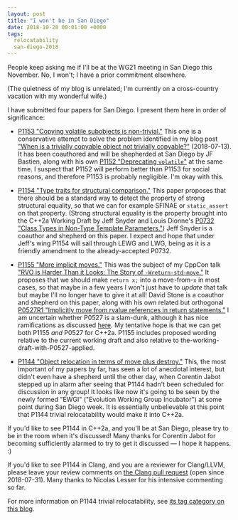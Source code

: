 ```yaml
---
layout: post
title: "I won't be in San Diego"
date: 2018-10-20 00:01:00 +0000
tags:
  relocatability
  san-diego-2018
---
```


People keep asking me if I'll be at the WG21 meeting in San Diego this November.
No, I won't; I have a prior commitment elsewhere.

(The quietness of my blog is unrelated; I'm currently on a cross-country vacation
with my wonderful wife.)

I have submitted four papers for San Diego. I present them here in order of significance:

- [P1153 "Copying volatile subobjects is non-trivial."](http://www.open-std.org/jtc1/sc22/wg21/docs/papers/2018/p1153r0.html)
This one is a conservative attempt to solve the problem identified in my blog post
["When is a trivially copyable object not trivially
copyable?"](/blog/2018/07/13/trivially-copyable-corner-cases/) (2018-07-13).
It has been coauthored and will be shepherded at San Diego by JF Bastien, along with his own
[P1152 "Deprecating `volatile`"](http://www.open-std.org/jtc1/sc22/wg21/docs/papers/2018/p1152r0.html)
at the same time. I suspect that P1152 will perform better than P1153 for social reasons,
and therefore P1153 is probably negligible. I'm okay with this.

- [P1154 "Type traits for structural comparison."](http://www.open-std.org/jtc1/sc22/wg21/docs/papers/2018/p1154r0.html)
This paper proposes that there should be a standard way to detect the property of
strong structural equality, so that we can for example SFINAE or `static_assert` on that property.
(Strong structural equality is the property brought into the C++2a Working Draft by Jeff Snyder and
Louis Dionne's [P0732 "Class Types in Non-Type Template Parameters."](http://www.open-std.org/jtc1/sc22/wg21/docs/papers/2018/p0732r2.pdf))
Jeff Snyder is a coauthor and shepherd on this paper. I expect and hope that under Jeff's wing
P1154 will sail through LEWG and LWG, being as it is a friendly amendment to the already-accepted P0732.

- [P1155 "More implicit moves."](http://www.open-std.org/jtc1/sc22/wg21/docs/papers/2018/p1155r0.html)
This was the subject of my CppCon talk ["RVO is Harder Than it Looks: The Story of
`-Wreturn-std-move`."](https://cppcon2018.sched.com/event/FnL2/rvo-is-harder-than-it-looks-the-story-of-wreturn-std-move)
It proposes that we should make `return x;` into a move-from-`x` in most cases, so that maybe in a few years
I won't just have to _update_ that talk but maybe I'll no longer have to give it at all!
David Stone is a coauthor and shepherd on this paper, along with his own related but orthogonal
[P0527R1 "Implicitly move from rvalue references in return statements."](http://www.open-std.org/jtc1/sc22/wg21/docs/papers/2018/p0527r1.html)
I am uncertain whether P0527 is a slam-dunk, although it has nice ramifications as discussed
[here](/blog/2018/09/25/perfect-backwarding/#but-it-occurs-to-me-that-we-can).
My tentative hope is that we can get both P1155 _and_ P0527 for C++2a. P1155 includes proposed wording
relative to the current working draft and also relative to the-working-draft-with-P0527-applied.

- [P1144 "Object relocation in terms of move plus destroy."](http://www.open-std.org/jtc1/sc22/wg21/docs/papers/2018/p1144r0.html)
This, the most important of my papers by far, has seen a lot of
anecdotal interest, but didn't even have a shepherd until the other day, when Corentin Jabot stepped up
in alarm after seeing that P1144 hadn't been scheduled for discussion in any group!
It looks like now it's going to be seen by the newly formed "EWGI" ("Evolution Working Group Incubator")
at some point during San Diego week. It is essentially unbelievable at this point that P1144 trivial
relocatability would make it into C++2a.

If you'd like to see P1144 in C++2a, and you'll be at San Diego, please try to be in
the room when it's discussed! Many thanks for Corentin Jabot for becoming sufficiently alarmed to
try to get it discussed — I hope it happens. :)

If you'd like to see P1144 in Clang, and you are a reviewer for Clang/LLVM, please leave your review comments on
[the Clang pull request](https://reviews.llvm.org/D50119) (open since 2018-07-31).  Many thanks to Nicolas Lesser
for his intensive commenting so far.

For more information on P1144 trivial relocatability, see
[its tag category on this blog](/blog/tags/#relocatability).

